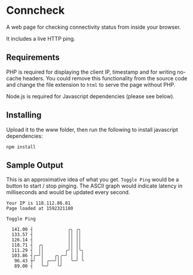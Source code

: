 # Conncheck

A web page for checking connectivity status from inside your browser.

It includes a live HTTP ping.

## Requirements

PHP is required for displaying the client IP, timestamp and for writing no-cache headers. You could remove this functionality from the source code and change the file extension to `html` to serve the page without PHP.

Node.js is required for Javascript dependencies (please see below).

## Installing

Upload it to the www folder, then run the following to install javascript dependencies:

```
npm install
```

## Sample Output

This is an approximative idea of what you get. `Toggle Ping` would be a button to start / stop pinging. The ASCII graph would indicate latency in milliseconds and would be updated every second.

```
Your IP is 118.112.86.81
Page loaded at 1592321180 

Toggle Ping

  141.00 ┤             ╭╮ ╭╮  
  133.57 ┤             ││ ││  
  126.14 ┤             ││ ││  
  118.71 ┤  ╭╮         ││ ││  
  111.29 ┤  ││        ╭╯│ │╰╮ 
  103.86 ┤╭─╯│    ╭╮╭─╯ │ │ │ 
   96.43 ┼╯  │ ╭──╯││   ╰─╯ ╰ 
   89.00 ┤   ╰─╯   ╰╯         

```
